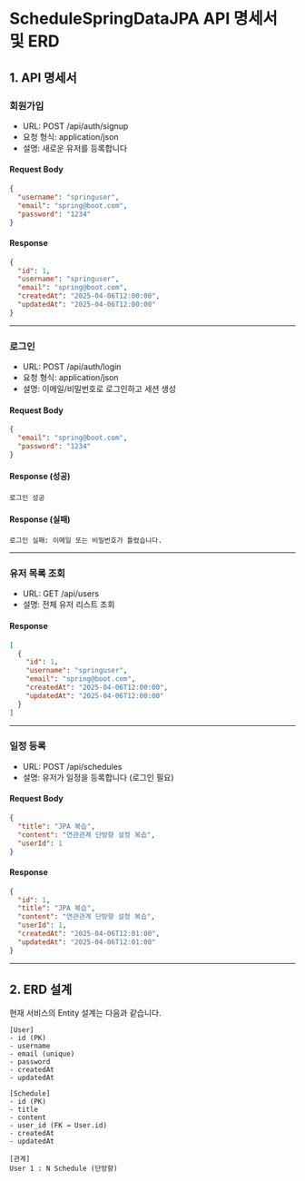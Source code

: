 # ScheduleSpringDataJPA API 명세서 및 ERD

## 1. API 명세서

### 회원가입

- URL: POST /api/auth/signup
- 요청 형식: application/json
- 설명: 새로운 유저를 등록합니다

#### Request Body
```json
{
  "username": "springuser",
  "email": "spring@boot.com",
  "password": "1234"
}
```

#### Response
```json
{
  "id": 1,
  "username": "springuser",
  "email": "spring@boot.com",
  "createdAt": "2025-04-06T12:00:00",
  "updatedAt": "2025-04-06T12:00:00"
}
```

---

### 로그인

- URL: POST /api/auth/login
- 요청 형식: application/json
- 설명: 이메일/비밀번호로 로그인하고 세션 생성

#### Request Body
```json
{
  "email": "spring@boot.com",
  "password": "1234"
}
```

#### Response (성공)
```
로그인 성공
```

#### Response (실패)
```
로그인 실패: 이메일 또는 비밀번호가 틀렸습니다.
```

---

### 유저 목록 조회

- URL: GET /api/users
- 설명: 전체 유저 리스트 조회

#### Response
```json
[
  {
    "id": 1,
    "username": "springuser",
    "email": "spring@boot.com",
    "createdAt": "2025-04-06T12:00:00",
    "updatedAt": "2025-04-06T12:00:00"
  }
]
```

---

### 일정 등록

- URL: POST /api/schedules
- 설명: 유저가 일정을 등록합니다 (로그인 필요)

#### Request Body
```json
{
  "title": "JPA 복습",
  "content": "연관관계 단방향 설정 복습",
  "userId": 1
}
```

#### Response
```json
{
  "id": 1,
  "title": "JPA 복습",
  "content": "연관관계 단방향 설정 복습",
  "userId": 1,
  "createdAt": "2025-04-06T12:01:00",
  "updatedAt": "2025-04-06T12:01:00"
}
```

---

## 2. ERD 설계

현재 서비스의 Entity 설계는 다음과 같습니다.

```
[User]
- id (PK)
- username
- email (unique)
- password
- createdAt
- updatedAt

[Schedule]
- id (PK)
- title
- content
- user_id (FK → User.id)
- createdAt
- updatedAt

[관계]
User 1 : N Schedule (단방향)
```
